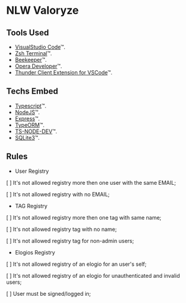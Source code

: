 # NLW Valoryze

## Tools Used

* [VisualStudio Code]()&trade;.
* [Zsh Terminal]()&trade;.
* [Beekeeper]()&trade;.
* [Opera Developer]()&trade;.
* [Thunder Client Extension for VSCode]()&trade;.

## Techs Embed

* [Typescript]()&trade;.
* [NodeJS]()&trade;.
* [Express]()&trade;.
* [TypeORM]()&trade;.
* [TS-NODE-DEV]()&trade;.
* [SQLite3]()&trade;.

## Rules

- User Registry

[ ] It's not allowed registry more then one user with the same EMAIL;

[ ] It's not allowed registry with no EMAIL;

- TAG Registry

[ ] It's not allowed registry more then one tag with same name;

[ ] It's not allowed registry tag with no name;

[ ] It's not allowed registry tag for non-admin users;

- Elogios Registry

[ ] It's not allowed registry of an elogio for an user's self;

[ ] It's not allowed registry of an elogio for unauthenticated and invalid users;

[ ] User must be signed/logged in;